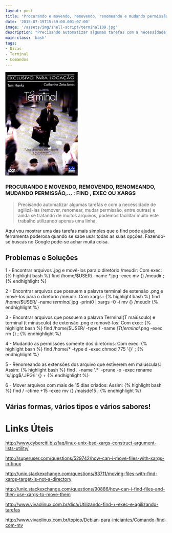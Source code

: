 ```yaml
---
layout: post
title: "Procurando e movendo, removendo, renomeando e mudando permissão"
date: '2015-07-19T15:59:00.001-07:00'
image: '/assets/img/shell-script/terminal109.jpg'
description: "Precisando automatizar algumas tarefas com a necessidade de agilizá-las e ainda se tratando de muitos arquivos, podemos facilitar muito este trabalho utilizando apenas uma linha."
main-class: 'bash'
tags:
- Dicas
- Terminal
- Comandos
---
```


![Procurando e movendo, removendo, renomeando e mudando permissão](/assets/img/shell-script/terminal109.jpg "Procurando e movendo, removendo, renomeando e mudando permissão")

### PROCURANDO E MOVENDO, REMOVENDO, RENOMEANDO, MUDANDO PERMISSÃO,... : FIND , EXEC OU XARGS

> Precisando automatizar algumas tarefas e com a necessidade de agilizá-las (remover, renomear, mudar permissão, entre outras) e ainda se tratando de muitos arquivos, podemos facilitar muito este trabalho utilizando apenas uma linha.

Aqui vou mostrar uma das tarefas mais simples que o find pode ajudar, ferramenta poderosa quando se sabe usar todas as suas opções. Fazendo-se buscas no Google pode-se achar muita coisa.

## Problemas e Soluções

1 - Encontrar arquivos .jpg e movê-los para o diretório /meudir:
Com exec:
{% highlight bash %}
find /home/$USER/ -name *.jpg -exec mv {} /meudir \;
{% endhighlight %}

2 - Encontrar arquivos que possuem a palavra terminal de extensão .png e movê-los para o diretório /meudir:
Com xargs::
{% highlight bash %}
find /home/$USER/ -name *terminal*.jpg -print0 | xargs -0 -i mv {} /meudir
{% endhighlight %}

3 - Encontrar arquivos que possuem a palavra Terminal(T maiúsculo) e terminal (t minúsculo) de extensão .png e removê-los:
Com exec:
{% highlight bash %}
find /home/$USER/ -type f -name *[Tt]erminal*.png -exec rm {} \; 
{% endhighlight %}

4 - Mudando as permissões somente dos diretórios: 
Com exec:
{% highlight bash %}
find /home/* -type d -exec chmod 775 '{}' \; 
{% endhighlight %}

5 - Renomeando as extensões dos arquivo que estiverem em maiúsculas: 
Assim:
{% highlight bash %}
find . -name '.*' -prune -o -exec rename 's/\.jpg$/\.JPG/i' {} + 
{% endhighlight %}

6 - Mover arquivos com mais de 15 dias criados:
Assim:
{% highlight bash %}
find / -ctime +15 -exec mv {} /maisde15 \;
{% endhighlight %}

## Várias formas, vários tipos e vários sabores!

# Links Úteis

http://www.cyberciti.biz/faq/linux-unix-bsd-xargs-construct-argument-lists-utility/

http://superuser.com/questions/529742/how-can-i-move-files-with-xargs-in-linux

http://unix.stackexchange.com/questions/83711/moving-files-with-find-xargs-target-is-not-a-directory

http://unix.stackexchange.com/questions/90886/how-can-i-find-files-and-then-use-xargs-to-move-them

http://www.vivaolinux.com.br/dica/Utilizando-find-+-exec-e-agilizando-tarefas

http://www.vivaolinux.com.br/topico/Debian-para-iniciantes/Comando-find-com-mv
